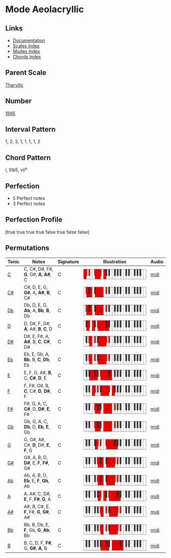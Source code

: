 # Mode Aeolacryllic

## Links

- [Documentation](README.md)
- [Scales Index](Scales.md)
- [Modes Index](Modes.md)
- [Chords Index](Chords.md)

## Parent Scale

[Tharyllic](ScaleTharyllic.md)

## Number

[1995](https://ianring.com/musictheory/scales/1995)

## Interval Pattern

1, 2, 3, 1, 1, 1, 1, 2

## Chord Pattern

i, IIIb5, vii⁰

## Perfection

- 5 Perfect notes
- 3 Perfect notes

## Perfection Profile

[true true true true false true false false]

## Permutations

| Tonic | Notes | Signature | Illustration | Audio |
|-------|-------|-----------|--------------|-------|
| [C](ModeCNaturalAeolacryllic.md) | C, C#, D#, F#, **G**, G#, **A**, **A#**, C | C | ![CNaturalAeolacryllic](ModeCNaturalAeolacryllic.png) | [midi](https://github.com/edipermadi/music/blob/main/docs/ModeCNaturalAeolacryllic.mid?raw=true) |
| [C#](ModeCSharpAeolacryllic.md) | C#, D, E, G, **G#**, A, **A#**, **B**, C# | C | ![CSharpAeolacryllic](ModeCSharpAeolacryllic.png) | [midi](https://github.com/edipermadi/music/blob/main/docs/ModeCSharpAeolacryllic.mid?raw=true) |
| [Db](ModeDFlatAeolacryllic.md) | Db, D, E, G, **Ab**, A, **Bb**, **B**, Db | C | ![DFlatAeolacryllic](ModeDFlatAeolacryllic.png) | [midi](https://github.com/edipermadi/music/blob/main/docs/ModeDFlatAeolacryllic.mid?raw=true) |
| [D](ModeDNaturalAeolacryllic.md) | D, D#, F, G#, **A**, A#, **B**, **C**, D | C | ![DNaturalAeolacryllic](ModeDNaturalAeolacryllic.png) | [midi](https://github.com/edipermadi/music/blob/main/docs/ModeDNaturalAeolacryllic.mid?raw=true) |
| [D#](ModeDSharpAeolacryllic.md) | D#, E, F#, A, **A#**, B, **C**, **C#**, D# | C | ![DSharpAeolacryllic](ModeDSharpAeolacryllic.png) | [midi](https://github.com/edipermadi/music/blob/main/docs/ModeDSharpAeolacryllic.mid?raw=true) |
| [Eb](ModeEFlatAeolacryllic.md) | Eb, E, Gb, A, **Bb**, B, **C**, **Db**, Eb | C | ![EFlatAeolacryllic](ModeEFlatAeolacryllic.png) | [midi](https://github.com/edipermadi/music/blob/main/docs/ModeEFlatAeolacryllic.mid?raw=true) |
| [E](ModeENaturalAeolacryllic.md) | E, F, G, A#, **B**, C, **C#**, **D**, E | C | ![ENaturalAeolacryllic](ModeENaturalAeolacryllic.png) | [midi](https://github.com/edipermadi/music/blob/main/docs/ModeENaturalAeolacryllic.mid?raw=true) |
| [F](ModeFNaturalAeolacryllic.md) | F, F#, G#, B, **C**, C#, **D**, **D#**, F | C | ![FNaturalAeolacryllic](ModeFNaturalAeolacryllic.png) | [midi](https://github.com/edipermadi/music/blob/main/docs/ModeFNaturalAeolacryllic.mid?raw=true) |
| [F#](ModeFSharpAeolacryllic.md) | F#, G, A, C, **C#**, D, **D#**, **E**, F# | C | ![FSharpAeolacryllic](ModeFSharpAeolacryllic.png) | [midi](https://github.com/edipermadi/music/blob/main/docs/ModeFSharpAeolacryllic.mid?raw=true) |
| [Gb](ModeGFlatAeolacryllic.md) | Gb, G, A, C, **Db**, D, **Eb**, **E**, Gb | C | ![GFlatAeolacryllic](ModeGFlatAeolacryllic.png) | [midi](https://github.com/edipermadi/music/blob/main/docs/ModeGFlatAeolacryllic.mid?raw=true) |
| [G](ModeGNaturalAeolacryllic.md) | G, G#, A#, C#, **D**, D#, **E**, **F**, G | C | ![GNaturalAeolacryllic](ModeGNaturalAeolacryllic.png) | [midi](https://github.com/edipermadi/music/blob/main/docs/ModeGNaturalAeolacryllic.mid?raw=true) |
| [G#](ModeGSharpAeolacryllic.md) | G#, A, B, D, **D#**, E, **F**, **F#**, G# | C | ![GSharpAeolacryllic](ModeGSharpAeolacryllic.png) | [midi](https://github.com/edipermadi/music/blob/main/docs/ModeGSharpAeolacryllic.mid?raw=true) |
| [Ab](ModeAFlatAeolacryllic.md) | Ab, A, B, D, **Eb**, E, **F**, **Gb**, Ab | C | ![AFlatAeolacryllic](ModeAFlatAeolacryllic.png) | [midi](https://github.com/edipermadi/music/blob/main/docs/ModeAFlatAeolacryllic.mid?raw=true) |
| [A](ModeANaturalAeolacryllic.md) | A, A#, C, D#, **E**, F, **F#**, **G**, A | C | ![ANaturalAeolacryllic](ModeANaturalAeolacryllic.png) | [midi](https://github.com/edipermadi/music/blob/main/docs/ModeANaturalAeolacryllic.mid?raw=true) |
| [A#](ModeASharpAeolacryllic.md) | A#, B, C#, E, **F**, F#, **G**, **G#**, A# | C | ![ASharpAeolacryllic](ModeASharpAeolacryllic.png) | [midi](https://github.com/edipermadi/music/blob/main/docs/ModeASharpAeolacryllic.mid?raw=true) |
| [Bb](ModeBFlatAeolacryllic.md) | Bb, B, Db, E, **F**, Gb, **G**, **Ab**, Bb | C | ![BFlatAeolacryllic](ModeBFlatAeolacryllic.png) | [midi](https://github.com/edipermadi/music/blob/main/docs/ModeBFlatAeolacryllic.mid?raw=true) |
| [B](ModeBNaturalAeolacryllic.md) | B, C, D, F, **F#**, G, **G#**, **A**, B | C | ![BNaturalAeolacryllic](ModeBNaturalAeolacryllic.png) | [midi](https://github.com/edipermadi/music/blob/main/docs/ModeBNaturalAeolacryllic.mid?raw=true) |
